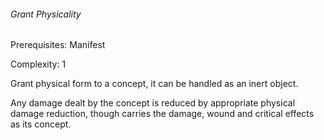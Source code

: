 ###### Grant Physicality 

Prerequisites: Manifest

Complexity: 1

Grant physical form to a concept, it can be handled as an inert object.

Any damage dealt by the concept is reduced by appropriate physical damage reduction, though carries the damage, wound and critical effects as its concept.